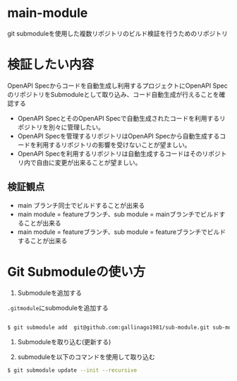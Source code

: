 # main-module
git submoduleを使用した複数リポジトリのビルド検証を行うためのリポジトリ

# 検証したい内容
OpenAPI Specからコードを自動生成し利用するプロジェクトにOpenAPI SpecのリポジトリをSubmoduleとして取り込み、コード自動生成が行えることを確認する
- OpenAPI SpecとそのOpenAPI Specで自動生成されたコードを利用するリポジトリを別々に管理したい。
- OpenAPI Specを管理するリポジトリはOpenAPI Specから自動生成するコードを利用するリポジトリの影響を受けないことが望ましい。
- OpenAPI Specを利用するリポジトリは自動生成するコードはそのリポジトリ内で自由に変更が出来ることが望ましい。

## 検証観点

- main ブランチ同士でビルドすることが出来る
- main module = featureブランチ、sub module = mainブランチでビルドすることが出来る
- main module = featureブランチ、sub module = featureブランチでビルドすることが出来る

# Git Submoduleの使い方

1. Submoduleを追加する

`.gitmodule`にsubmoduleを追加する

```bash

$ git submodule add  git@github.com:gallinago1981/sub-module.git sub-module

```

1. Submoduleを取り込む(更新する)

2. submoduleを以下のコマンドを使用して取り込む

``` bash
$ git submodule update --init --recursive

```

